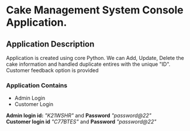# Cake Management System Console Application.

<h2>Application Description</h2>
<p>Application is created using core Python. We can Add, Update, Delete the cake information and handled duplicate entires with the unique "ID".
Customer feedback option is provided</p>

<h3> Application Contains</h3>
<ul>
  <li>Admin Login</li>
  <li>Customer Login</li>
</ul>

<b>Admin login id:</b> <i>"K21WSHR"</i> and <b>Password</b> <i>"password@22"</i><br>
<b>Customer login id</b> <i>"C77BTES"</i> and <b>Password</b> <i>"password@22"</i> 
